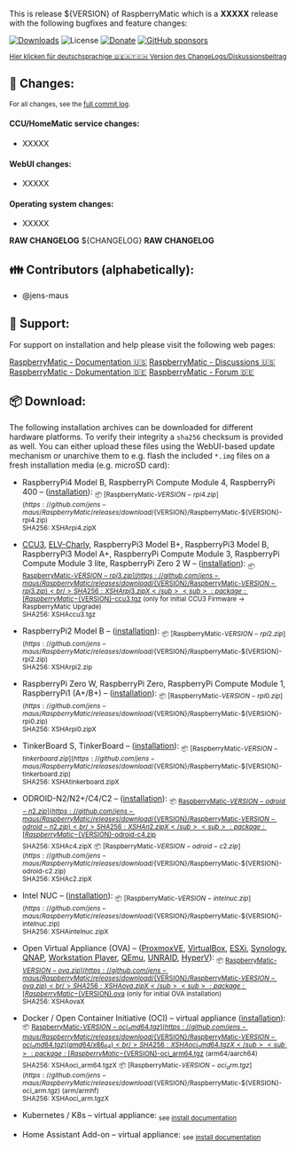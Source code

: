 This is release ${VERSION} of RaspberryMatic which is a **XXXXX** release with the following bugfixes and feature changes:

[![Downloads](https://img.shields.io/github/downloads/jens-maus/RaspberryMatic/${VERSION}/total.svg?style=flat-square)](https://github.com/jens-maus/RaspberryMatic/releases/${VERSION}) ![License](https://img.shields.io/github/license/jens-maus/RaspberryMatic.svg?style=flat-square) [![Donate](https://img.shields.io/badge/donate-PayPal-green.svg?style=flat-square)](https://www.paypal.com/cgi-bin/webscr?cmd=_s-xclick&hosted_button_id=RAQSDY9YNZVCL) [![GitHub sponsors](https://img.shields.io/static/v1?label=Sponsor&message=%E2%9D%A4&logo=GitHub&link=https://github.com/sponsors/jens-maus)](https://github.com/sponsors/jens-maus)

<sub>[Hier klicken für deutschsprachige 🇩🇪🇦🇹🇨🇭 Version des ChangeLogs/Diskussionsbeitrag](https://homematic-forum.de/forum/viewtopic.php?f=65&t=XXXXX)</sub>

## :construction: Changes:
<sub>For all changes, see the [full commit log](https://github.com/jens-maus/RaspberryMatic/compare/${PREVIOUS_TAG}...${VERSION}).</sub>

#### CCU/HomeMatic service changes:
- XXXXX

#### WebUI changes:
- XXXXX

#### Operating system changes:
- XXXXX

**RAW CHANGELOG**
${CHANGELOG}
**RAW CHANGELOG**

## :family: Contributors (alphabetically):
- @jens-maus

## :memo: Support:
For support on installation and help please visit the following web pages:

[RaspberryMatic - Documentation :us:](https://github.com/jens-maus/RaspberryMatic/wiki/en.Home)
[RaspberryMatic - Discussions :us:](https://github.com/jens-maus/RaspberryMatic/discussions)
[RaspberryMatic - Dokumentation :de:](https://github.com/jens-maus/RaspberryMatic/wiki)
[RaspberryMatic - Forum :de:](https://homematic-forum.de/forum/viewforum.php?f=65)

## :package:  Download:
The following installation archives can be downloaded for different hardware platforms. To verify their integrity a `sha256` checksum is provided as well. You can either upload these files using the WebUI-based update mechanism or unarchive them to e.g. flash the included `*.img` files on a fresh installation media (e.g. microSD card):

- RaspberryPi4 Model B, RaspberryPi Compute Module 4, RaspberryPi 400 – ([installation](https://github.com/jens-maus/RaspberryMatic/wiki/Installation-RaspberryPi)):
<sub>:package: [RaspberryMatic-${VERSION}-rpi4.zip](https://github.com/jens-maus/RaspberryMatic/releases/download/${VERSION}/RaspberryMatic-${VERSION}-rpi4.zip)<br/>SHA256: XSHArpi4.zipX</sub>

- [CCU3](https://github.com/jens-maus/RaspberryMatic/wiki/Installation-CCU3), [ELV-Charly](https://github.com/jens-maus/RaspberryMatic/wiki/Installation-ELV-Charly), RaspberryPi3 Model B+, RaspberryPi3 Model B, RaspberryPi3 Model A+, RaspberryPi Compute Module 3, RaspberryPi Compute Module 3 lite, RaspberryPi Zero 2 W – ([installation](https://github.com/jens-maus/RaspberryMatic/wiki/Installation-RaspberryPi)):
<sub>:package: [RaspberryMatic-${VERSION}-rpi3.zip](https://github.com/jens-maus/RaspberryMatic/releases/download/${VERSION}/RaspberryMatic-${VERSION}-rpi3.zip)<br/>SHA256: XSHArpi3.zipX</sub>
<sub>:package: [RaspberryMatic-${VERSION}-ccu3.tgz](https://github.com/jens-maus/RaspberryMatic/releases/download/${VERSION}/RaspberryMatic-${VERSION}-ccu3.tgz) (only for initial CCU3 Firmware -> RaspberryMatic Upgrade)<br/> SHA256: XSHAccu3.tgz</sub>

- RaspberryPi2 Model B – ([installation](https://github.com/jens-maus/RaspberryMatic/wiki/Installation-RaspberryPi)):
<sub>:package: [RaspberryMatic-${VERSION}-rpi2.zip](https://github.com/jens-maus/RaspberryMatic/releases/download/${VERSION}/RaspberryMatic-${VERSION}-rpi2.zip)<br/>SHA256: XSHArpi2.zip</sub>

- RaspberryPi Zero W, RaspberryPi Zero, RaspberryPi Compute Module 1, RaspberryPi1 (A+/B+) – ([installation](https://github.com/jens-maus/RaspberryMatic/wiki/Installation-RaspberryPi)):
<sub>:package: [RaspberryMatic-${VERSION}-rpi0.zip](https://github.com/jens-maus/RaspberryMatic/releases/download/${VERSION}/RaspberryMatic-${VERSION}-rpi0.zip)<br/>SHA256: XSHArpi0.zipX</sub>

- TinkerBoard S, TinkerBoard – ([installation](https://github.com/jens-maus/RaspberryMatic/wiki/Installation-Tinkerboard)):
<sub>:package: [RaspberryMatic-${VERSION}-tinkerboard.zip](https://github.com/jens-maus/RaspberryMatic/releases/download/${VERSION}/RaspberryMatic-${VERSION}-tinkerboard.zip)<br/>SHA256: XSHAtinkerboard.zipX</sub>

- ODROID-N2/N2+/C4/C2 – ([installation](https://github.com/jens-maus/RaspberryMatic/wiki/Installation-Odroid)):
<sub>:package: [RaspberryMatic-${VERSION}-odroid-n2.zip](https://github.com/jens-maus/RaspberryMatic/releases/download/${VERSION}/RaspberryMatic-${VERSION}-odroid-n2.zip)<br/>SHA256: XSHAn2.zipX</sub>
<sub>:package: [RaspberryMatic-${VERSION}-odroid-c4.zip](https://github.com/jens-maus/RaspberryMatic/releases/download/${VERSION}/RaspberryMatic-${VERSION}-odroid-c4.zip)<br/>SHA256: XSHAc4.zipX</sub>
<sub>:package: [RaspberryMatic-${VERSION}-odroid-c2.zip](https://github.com/jens-maus/RaspberryMatic/releases/download/${VERSION}/RaspberryMatic-${VERSION}-odroid-c2.zip)<br/>SHA256: XSHAc2.zipX</sub>

- Intel NUC – ([installation](https://github.com/jens-maus/RaspberryMatic/wiki/Installation-IntelNUC)):
<sub>:package: [RaspberryMatic-${VERSION}-intelnuc.zip](https://github.com/jens-maus/RaspberryMatic/releases/download/${VERSION}/RaspberryMatic-${VERSION}-intelnuc.zip)<br/>SHA256: XSHAintelnuc.zipX</sub>

- Open Virtual Appliance (OVA) – ([ProxmoxVE](https://github.com/jens-maus/RaspberryMatic/wiki/Installation-Proxmox-VE), [VirtualBox](https://github.com/jens-maus/RaspberryMatic/wiki/Installation-VirtualBox), [ESXi](https://github.com/jens-maus/RaspberryMatic/wiki/Installation-vmWare-ESXi), [Synology](https://github.com/jens-maus/RaspberryMatic/wiki/Installation-Synology-VMM), [QNAP](https://github.com/jens-maus/RaspberryMatic/wiki/Installation-QNAP-VirtualizationStation), [Workstation Player](https://github.com/jens-maus/RaspberryMatic/wiki/Installation-vmWare-Workstation-Player), [QEmu](https://github.com/jens-maus/RaspberryMatic/wiki/Installation-QEmu), [UNRAID](https://github.com/jens-maus/RaspberryMatic/wiki/Installation-UNRAID), [HyperV](https://github.com/jens-maus/RaspberryMatic/wiki/Installation-HyperV)):
<sub>:package: [RaspberryMatic-${VERSION}-ova.zip](https://github.com/jens-maus/RaspberryMatic/releases/download/${VERSION}/RaspberryMatic-${VERSION}-ova.zip)<br/>SHA256: XSHAova.zipX</sub>
<sub>:package: [RaspberryMatic-${VERSION}.ova](https://github.com/jens-maus/RaspberryMatic/releases/download/${VERSION}/RaspberryMatic-${VERSION}.ova) (only for initial OVA installation)<br/>SHA256: XSHAovaX</sub>

- Docker / Open Container Initiative (OCI) – virtual appliance ([installation](https://github.com/jens-maus/RaspberryMatic/wiki/Installation-Docker-OCI)):
<sub>:package: [RaspberryMatic-${VERSION}-oci_amd64.tgz](https://github.com/jens-maus/RaspberryMatic/releases/download/${VERSION}/RaspberryMatic-${VERSION}-oci_amd64.tgz) (amd64/x86_64)<br/>SHA256: XSHAoci_amd64.tgzX</sub>
<sub>:package: [RaspberryMatic-${VERSION}-oci_arm64.tgz](https://github.com/jens-maus/RaspberryMatic/releases/download/${VERSION}/RaspberryMatic-${VERSION}-oci_arm64.tgz) (arm64/aarch64)<br/>SHA256: XSHAoci_arm64.tgzX</sub>
<sub>:package: [RaspberryMatic-${VERSION}-oci_arm.tgz](https://github.com/jens-maus/RaspberryMatic/releases/download/${VERSION}/RaspberryMatic-${VERSION}-oci_arm.tgz) (arm/armhf)<br/>SHA256: XSHAoci_arm.tgzX</sub>

- Kubernetes / K8s – virtual appliance:
<sub>see [install documentation](https://github.com/jens-maus/RaspberryMatic/wiki/Installation-Kubernetes)</sub>

- Home Assistant Add-on – virtual appliance:
<sub>see [install documentation](https://github.com/jens-maus/RaspberryMatic/wiki/Installation-HomeAssistant)</sub>
